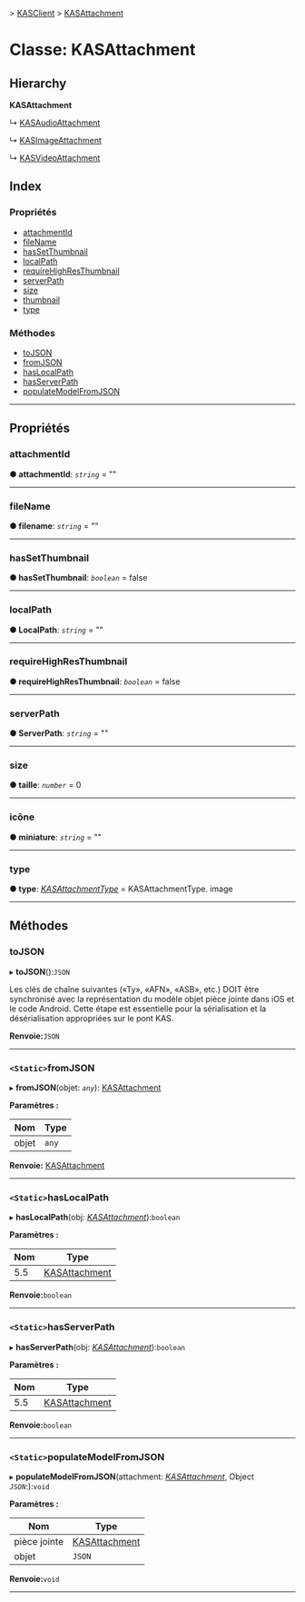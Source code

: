 [](../README.md) > [KASClient](../modules/kasclient.md) > [KASAttachment](../classes/kasclient.kasattachment.md)

# <a name="class-kasattachment"></a>Classe: KASAttachment

## <a name="hierarchy"></a>Hierarchy

**KASAttachment**

↳ [KASAudioAttachment](kasclient.kasaudioattachment.md)

↳ [KASImageAttachment](kasclient.kasimageattachment.md)

↳ [KASVideoAttachment](kasclient.kasvideoattachment.md)

## <a name="index"></a>Index

### <a name="properties"></a>Propriétés

* [attachmentId](kasclient.kasattachment.md#attachmentid)
* [fileName](kasclient.kasattachment.md#filename)
* [hasSetThumbnail](kasclient.kasattachment.md#hassetthumbnail)
* [localPath](kasclient.kasattachment.md#localpath)
* [requireHighResThumbnail](kasclient.kasattachment.md#requirehighresthumbnail)
* [serverPath](kasclient.kasattachment.md#serverpath)
* [size](kasclient.kasattachment.md#size)
* [thumbnail](kasclient.kasattachment.md#thumbnail)
* [type](kasclient.kasattachment.md#type)
### <a name="methods"></a>Méthodes

* [toJSON](kasclient.kasattachment.md#tojson)
* [fromJSON](kasclient.kasattachment.md#fromjson)
* [hasLocalPath](kasclient.kasattachment.md#haslocalpath)
* [hasServerPath](kasclient.kasattachment.md#hasserverpath)
* [populateModelFromJSON](kasclient.kasattachment.md#populatemodelfromjson)

---

## <a name="properties"></a>Propriétés

<a id="attachmentid"></a>

###  <a name="attachmentid"></a>attachmentId

**● attachmentId**: *`string`* = ""

___
<a id="filename"></a>

###  <a name="filename"></a>fileName

**● filename**: *`string`* = ""

___
<a id="hassetthumbnail"></a>

###  <a name="hassetthumbnail"></a>hasSetThumbnail

**● hasSetThumbnail**: *`boolean`* = false

___
<a id="localpath"></a>

###  <a name="localpath"></a>localPath

**● LocalPath**: *`string`* = ""

___
<a id="requirehighresthumbnail"></a>

###  <a name="requirehighresthumbnail"></a>requireHighResThumbnail

**● requireHighResThumbnail**: *`boolean`* = false

___
<a id="serverpath"></a>

###  <a name="serverpath"></a>serverPath

**● ServerPath**: *`string`* = ""

___
<a id="size"></a>

###  <a name="size"></a>size

**● taille**: *`number`* = 0

___
<a id="thumbnail"></a>

###  <a name="thumbnail"></a>icône

**● miniature**: *`string`* = ""

___
<a id="type"></a>

###  <a name="type"></a>type

**● type**: *[KASAttachmentType](../enums/kasclient.kasattachmenttype.md)* = KASAttachmentType. image

___

## <a name="methods"></a>Méthodes

<a id="tojson"></a>

###  <a name="tojson"></a>toJSON

▸ **toJSON**():`JSON`

Les clés de chaîne suivantes («Ty», «AFN», «ASB», etc.) DOIT être synchronisé avec la représentation du modèle objet pièce jointe dans iOS et le code Android. Cette étape est essentielle pour la sérialisation et la désérialisation appropriées sur le pont KAS.

**Renvoie:**`JSON`

___
<a id="fromjson"></a>

### <a name="static-fromjson"></a>`<Static>`fromJSON

▸ **fromJSON**(objet: *`any`*): [KASAttachment](kasclient.kasattachment.md)

**Paramètres :**

| Nom | Type |
| ------ | ------ |
| objet | `any` |

**Renvoie:** [KASAttachment](kasclient.kasattachment.md)

___
<a id="haslocalpath"></a>

### <a name="static-haslocalpath"></a>`<Static>`hasLocalPath

▸ **hasLocalPath**(obj: *[KASAttachment](kasclient.kasattachment.md)*):`boolean`

**Paramètres :**

| Nom | Type |
| ------ | ------ |
| 5.5 | [KASAttachment](kasclient.kasattachment.md) |

**Renvoie:**`boolean`

___
<a id="hasserverpath"></a>

### <a name="static-hasserverpath"></a>`<Static>`hasServerPath

▸ **hasServerPath**(obj: *[KASAttachment](kasclient.kasattachment.md)*):`boolean`

**Paramètres :**

| Nom | Type |
| ------ | ------ |
| 5.5 | [KASAttachment](kasclient.kasattachment.md) |

**Renvoie:**`boolean`

___
<a id="populatemodelfromjson"></a>

### <a name="static-populatemodelfromjson"></a>`<Static>`populateModelFromJSON

▸ **populateModelFromJSON**(attachment: *[KASAttachment](kasclient.kasattachment.md)*, Object *`JSON`*:):`void`

**Paramètres :**

| Nom | Type |
| ------ | ------ |
| pièce jointe | [KASAttachment](kasclient.kasattachment.md) |
| objet | `JSON` |

**Renvoie:**`void`

___

